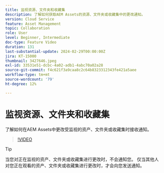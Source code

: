 ```yaml
---
title: 监视资源、文件夹和收藏集
description: 了解如何获取AEM Assets的资源、文件夹或收藏集中的更改通知。
version: Cloud Service
feature: Asset Management
topic: Collaboration
role: User
level: Beginner, Intermediate
doc-type: Feature Video
duration: 131
last-substantial-update: 2024-02-29T00:00:00Z
jira: KT-15000
thumbnail: 3427646.jpeg
exl-id: 33531e51-dcbc-4a02-adb1-4abc70a02a28
source-git-commit: f4c621f3a9caa8c2c64b8323312343fe421a5aee
workflow-type: tm+mt
source-wordcount: '79'
ht-degree: 12%

---
```


# 监视资源、文件夹和收藏集

了解如何在AEM Assets中更改受监视的资产、文件夹或收藏集时接收通知。

>[!VIDEO](https://video.tv.adobe.com/v/3427646/?learn=on)

>[!TIP]
>
> 当您对正在监视的资产、文件夹或收藏集进行更改时，不会通知您。 仅当其他人对您正在观看的资产、文件夹或收藏集进行更改时，才会向您发送通知。
